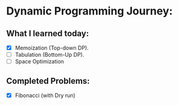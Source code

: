 # Dynamic Programming Journey:

## What I learned today: 
-[x] Memoization (Top-down DP).
-[ ] Tabulation (Bottom-Up DP).
-[ ] Space Optimization

## Completed Problems:
-[x] Fibonacci (with Dry run)
